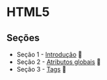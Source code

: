 # HTML5

## Seções
  * Seção 1 - [Introdução](https://github.com/lfnd0/HTML5_Curso/tree/master/secao1_introducao) :file_folder:
  * Seção 2 - [Atributos globais](https://github.com/lfnd0/HTML5_Curso/tree/master/secao2_atributos_globais) :file_folder:
  * Seção 3 - [Tags](https://github.com/lfnd0/HTML5_Curso/tree/master/secao3_tags) :file_folder: